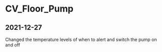 # CV_Floor_Pump


## 2021-12-27
Changed the temperature levels of when to alert and switch the pump on and off


